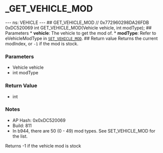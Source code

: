# _GET_VEHICLE_MOD

--- ns: VEHICLE --- ## GET_VEHICLE_MOD  // 0x772960298DA26FDB 0xDC520069 int GET_VEHICLE_MOD(Vehicle vehicle, int modType);  ## Parameters * **vehicle**: The vehicle to get the mod of. * **modType**: Refer to eVehicleModType in [`SET_VEHICLE_MOD`](#_0x6AF0636DDEDCB6DD).  ## Return value Returns the current modIndex, or `-1` if the mod is stock.

### Parameters
* Vehicle vehicle
* int modType

### Return Value
* int

### Notes
* AP Hash: 0x0xDC520069
* Build: 811
* In b944, there are 50 (0 - 49) mod types. See SET_VEHICLE_MOD for the list.

Returns -1 if the vehicle mod is stock

